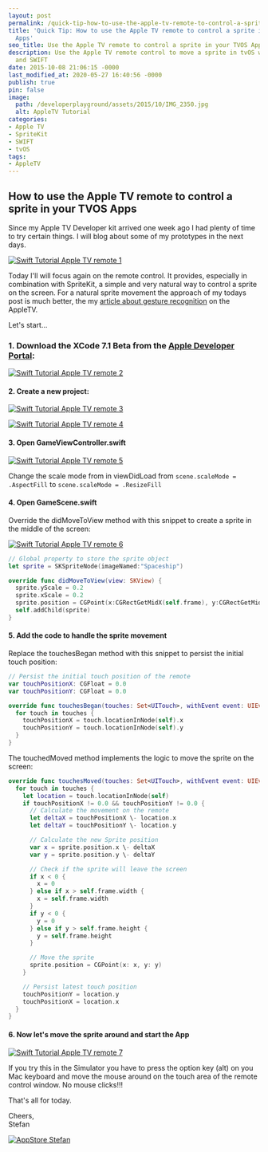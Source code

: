 ```yaml
---
layout: post
permalink: /quick-tip-how-to-use-the-apple-tv-remote-to-control-a-sprite-in-your-tvos-apps/
title: 'Quick Tip: How to use the Apple TV remote to control a sprite in your TVOS
  Apps'
seo_title: Use the Apple TV remote to control a sprite in your TVOS Apps
description: Use the Apple TV remote control to move a sprite in tvOS with SpriteKit
  and SWIFT
date: 2015-10-08 21:06:15 -0000
last_modified_at: 2020-05-27 16:40:56 -0000
publish: true
pin: false
image:
  path: /developerplayground/assets/2015/10/IMG_2350.jpg
  alt: AppleTV Tutorial
categories:
- Apple TV
- SpriteKit
- SWIFT
- tvOS
tags:
- AppleTV
---
```

## How to use the Apple TV remote to control a sprite in your TVOS Apps

Since my Apple TV Developer kit arrived one week ago I had plenty of time to try certain things. I will blog about some of my prototypes in the next days.

[![Swift Tutorial Apple TV remote 1](/developerplayground/assets/2015/10/Screen-Shot-2015-10-01-at-20.12.48-1.jpg)](/developerplayground/assets/2015/10/Screen-Shot-2015-10-01-at-20.12.48-1.jpg)

Today I'll will focus again on the remote control. It provides, especially in combination with SpriteKit, a simple and very natural way to control a sprite on the screen. For a natural sprite movement the approach of my todays post is much better, the my [article about gesture recognition](/developerplayground/quick-tip-how-to-use-the-remote-control-in-your-tvos-apps-for-apple-tv-in-swift) on the AppleTV.

Let's start...

### 1. Download the XCode 7.1 Beta from the [Apple Developer Portal](https://developer.apple.com/xcode/download/):

[![Swift Tutorial Apple TV remote 2](/developerplayground/assets/2015/10/2-1.jpg)](/developerplayground/assets/2015/10/2-1.jpg)

#### 2. Create a new project:

[![Swift Tutorial Apple TV remote 3](/developerplayground/assets/2015/10/3.png)](/developerplayground/assets/2015/10/3.png)

[![Swift Tutorial Apple TV remote 4](/developerplayground/assets/2015/10/4.png)](/developerplayground/assets/2015/10/4.png)

#### 3. Open GameViewController.swift

[![Swift Tutorial Apple TV remote 5](/developerplayground/assets/2015/10/5-1.jpg)](/developerplayground/assets/2015/10/5-1.jpg)


Change the scale mode from in viewDidLoad from
``scene.scaleMode = .AspectFill``
to
``scene.scaleMode = .ResizeFill``

#### 4. Open GameScene.swift

Override the didMoveToView method with this snippet to create a sprite in the middle of the screen:

[![Swift Tutorial Apple TV remote 6](/developerplayground/assets/2015/10/6-1.jpg)](/developerplayground/assets/2015/10/6-1.jpg)

```swift
// Global property to store the sprite object
let sprite = SKSpriteNode(imageNamed:"Spaceship")

override func didMoveToView(view: SKView) {
  sprite.yScale = 0.2
  sprite.xScale = 0.2
  sprite.position = CGPoint(x:CGRectGetMidX(self.frame), y:CGRectGetMidY(self.frame))
  self.addChild(sprite)
}
```

#### 5. Add the code to handle the sprite movement

Replace the touchesBegan method with this snippet to persist the initial touch position:

```swift
// Persist the initial touch position of the remote
var touchPositionX: CGFloat = 0.0
var touchPositionY: CGFloat = 0.0

override func touchesBegan(touches: Set<UITouch>, withEvent event: UIEvent?) {
  for touch in touches {
    touchPositionX = touch.locationInNode(self).x
    touchPositionY = touch.locationInNode(self).y
  }
}
```

The touchedMoved method implements the logic to move the sprite on the screen:

```swift
override func touchesMoved(touches: Set<UITouch>, withEvent event: UIEvent?) {
  for touch in touches {
    let location = touch.locationInNode(self)
    if touchPositionX != 0.0 && touchPositionY != 0.0 {
      // Calculate the movement on the remote
      let deltaX = touchPositionX \- location.x
      let deltaY = touchPositionY \- location.y

      // Calculate the new Sprite position
      var x = sprite.position.x \- deltaX
      var y = sprite.position.y \- deltaY

      // Check if the sprite will leave the screen
      if x < 0 {
        x = 0
      } else if x > self.frame.width {
        x = self.frame.width
      }
      if y < 0 {
        y = 0
      } else if y > self.frame.height {
        y = self.frame.height
      }

      // Move the sprite
      sprite.position = CGPoint(x: x, y: y)
    }

    // Persist latest touch position
    touchPositionY = location.y
    touchPositionX = location.x
  }
}
```

#### 6. Now let's move the sprite around and start the App

[![Swift Tutorial Apple TV remote 7](/developerplayground/assets/2015/10/7-1.jpg)](/developerplayground/assets/2015/10/7-1.jpg)

If you try this in the Simulator you have to press the option key (alt) on you Mac keyboard and move the mouse around on the touch area of the remote control window. No mouse clicks!!!

That's all for today.

Cheers,  
Stefan

[![AppStore Stefan](/developerplayground/assets/2015/10/AppStore.png)](https://itunes.apple.com/developer/stefan-josten/id949662361)
